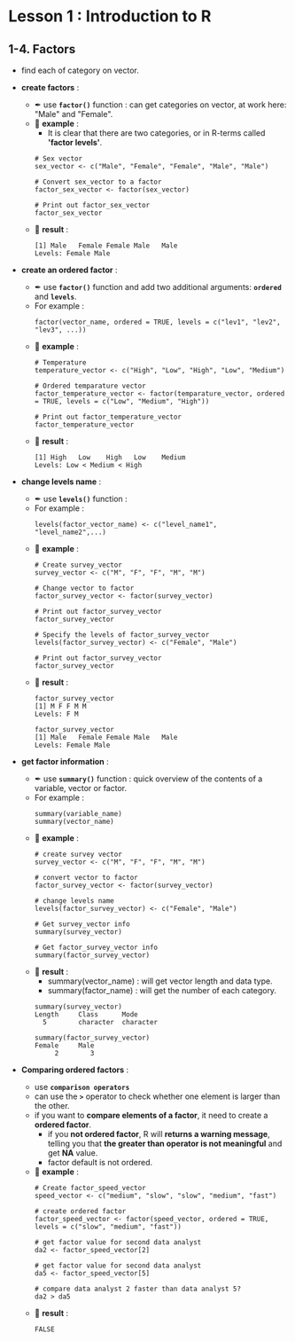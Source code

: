 # Lesson 1 : Introduction to R

## 1-4. Factors
* find each of category on vector.
* __create factors__ :
  * ✒ use **`factor()`** function : can get categories on vector, at work here: "Male" and "Female".
  * 📝 **example** :
    * It is clear that there are two categories, or in R-terms called **'factor levels'**.
    ```
    # Sex vector
    sex_vector <- c("Male", "Female", "Female", "Male", "Male")
    
    # Convert sex_vector to a factor
    factor_sex_vector <- factor(sex_vector)
    
    # Print out factor_sex_vector
    factor_sex_vector
    ```
  * 🔎 **result** :
    ```
    [1] Male   Female Female Male   Male  
    Levels: Female Male
    ```

* __create an ordered factor__ :
  * ✒ use **`factor()`** function and add two additional arguments: **`ordered`** and **`levels`**.
  * For example :
    ```
    factor(vector_name, ordered = TRUE, levels = c("lev1", "lev2", "lev3", ...))
    ```
  * 📝 **example** :
    ```
    # Temperature
    temperature_vector <- c("High", "Low", "High", "Low", "Medium")
    
    # Ordered temparature vector
    factor_temperature_vector <- factor(temparature_vector, ordered = TRUE, levels = c("Low", "Medium", "High"))
    
    # Print out factor_temperature_vector
    factor_temperature_vector
    ```
  * 🔎 **result** :
    ```
    [1] High   Low    High   Low    Medium
    Levels: Low < Medium < High
    ```   
    
* __change levels name__ : 
  * ✒ use **`levels()`** function :
  * For example :
    ```
    levels(factor_vector_name) <- c("level_name1", "level_name2",...)
    ```
  * 📝 **example** :
    ```
    # Create survey_vector
    survey_vector <- c("M", "F", "F", "M", "M")
    
    # Change vector to factor
    factor_survey_vector <- factor(survey_vector)
    
    # Print out factor_survey_vector
    factor_survey_vector
    
    # Specify the levels of factor_survey_vector
    levels(factor_survey_vector) <- c("Female", "Male")
    
    # Print out factor_survey_vector
    factor_survey_vector
    ```
  * 🔎 **result** :
    ```
    factor_survey_vector
    [1] M F F M M
    Levels: F M
    
    factor_survey_vector 
    [1] Male   Female Female Male   Male  
    Levels: Female Male
    ```
    
* __get factor information__ :
  * ✒ use **`summary()`** function : quick overview of the contents of a variable, vector or factor.
  * For example :
    ```
    summary(variable_name)
    summary(vector_name)
    ```
  * 📝 **example** :
    ```
    # create survey vector
    survey_vector <- c("M", "F", "F", "M", "M")
    
    # convert vector to factor
    factor_survey_vector <- factor(survey_vector)
    
    # change levels name
    levels(factor_survey_vector) <- c("Female", "Male")
    
    # Get survey_vector info
    summary(survey_vector)
    
    # Get factor_survey_vector info
    summary(factor_survey_vector)
    ```
  * 🔎 **result** :
    * summary(vector_name) : will get vector length and data type.
    * summary(factor_name) : will get the number of each category.
    ```
    summary(survey_vector)
    Length     Class      Mode 
      5        character  character 
      
    summary(factor_survey_vector)
    Female     Male 
         2        3 
    ```
    
* __Comparing ordered factors__ :
  * use **`comparison operators`**
  * can use the **`>`** operator to check whether one element is larger than the other.
  * if you want to **compare elements of a factor**, it need to create a **ordered factor**.
    * if you **not ordered factor**, R will **returns a warning message**, 
      <br>telling you that **the greater than operator is not meaningful** and get **NA** value.
    * factor default is not ordered.
  * 📝 **example** :
    ```
    # Create factor_speed_vector
    speed_vector <- c("medium", "slow", "slow", "medium", "fast")
    
    # create ordered factor
    factor_speed_vector <- factor(speed_vector, ordered = TRUE, levels = c("slow", "medium", "fast"))
    
    # get factor value for second data analyst
    da2 <- factor_speed_vector[2]
    
    # get factor value for second data analyst
    da5 <- factor_speed_vector[5]
    
    # compare data analyst 2 faster than data analyst 5? 
    da2 > da5
    ```
  * 🔎 **result** :   
    ```
    FALSE
    ```  
